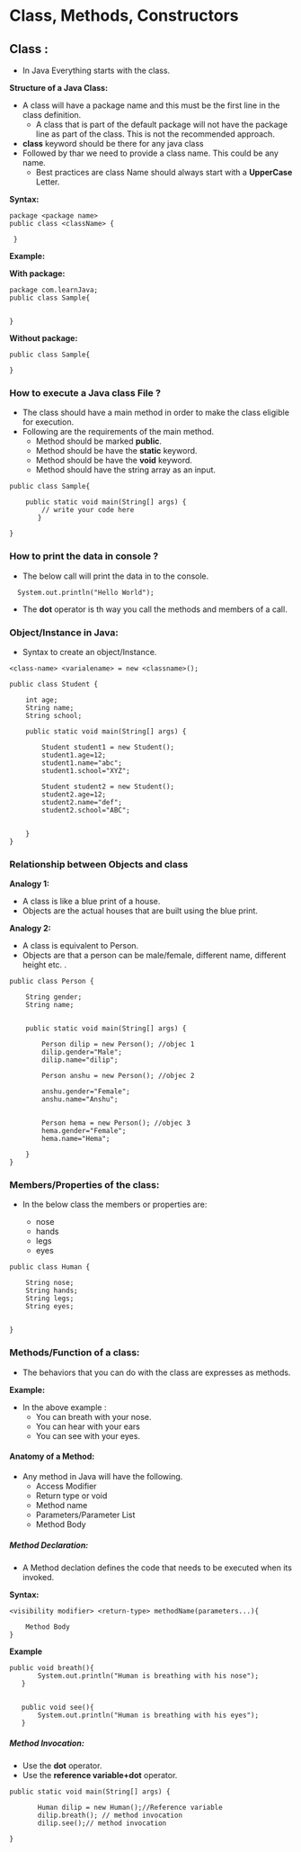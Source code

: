 # Class, Methods, Constructors

## Class :

-   In Java Everything starts with the class.

**Structure of a Java Class:**   
-   A class will have a package name and this must be the first line in the class definition.
    -   A class that is part of the default package will not have the package line as part of the class. This is not the recommended approach.
-   **class** keyword should be there for any java class
-   Followed by thar we need to provide a class name. This could be any name.
    -   Best practices are class Name should always start with a **UpperCase** Letter.

**Syntax:**
```aidl
package <package name>
public class <className> {

 }
```

**Example:**

**With package:**

```aidl
package com.learnJava;
public class Sample{


}
```

**Without package:**

```aidl
public class Sample{

}
```

### How to execute a Java class File ?

-   The class should have a main method in order to make the class eligible for execution.
-   Following are the requirements of the main method.
    -   Method should be marked **public**.
    -   Method should be have the **static** keyword.
    -   Method should be have the **void** keyword.
    -   Method should have the string array as an input.
    
    
```aidl
public class Sample{

    public static void main(String[] args) {
        // write your code here
       }

}
```

### How to print the data in console ?

-   The below call will print the data in to the console.

```aidl
  System.out.println("Hello World");
```

-   The **dot** operator is th way you call the methods and members of a call.


### Object/Instance in Java:

-   Syntax to create an object/Instance.
 
 ```aidl
<class-name> <varialename> = new <classname>();
```

```aidl
public class Student {

    int age;
    String name;
    String school;

    public static void main(String[] args) {

        Student student1 = new Student();
        student1.age=12;
        student1.name="abc";
        student1.school="XYZ";

        Student student2 = new Student();
        student2.age=12;
        student2.name="def";
        student2.school="ABC";


    }
}

```

### Relationship between Objects and class


**Analogy 1:**
-   A class is like a blue print of a house.
-   Objects are the actual houses that are built using the blue print.

**Analogy 2:**
-   A class is equivalent to Person.
-   Objects are that a person can be male/female, different name, different height etc. .


```aidl
public class Person {

    String gender;
    String name;


    public static void main(String[] args) {

        Person dilip = new Person(); //objec 1
        dilip.gender="Male";
        dilip.name="dilip";

        Person anshu = new Person(); //objec 2

        anshu.gender="Female";
        anshu.name="Anshu";


        Person hema = new Person(); //objec 3
        hema.gender="Female";
        hema.name="Hema";

    }
}

```

### Members/Properties of the class:

-   In the below class the members or properties are:

    -   nose
    -   hands
    -   legs
    -   eyes

```aidl
public class Human {

    String nose;
    String hands;
    String legs;
    String eyes;

  
}
```

### Methods/Function of a class:

-   The behaviors that you can do with the class are expresses as  methods.

**Example:**
-   In the above example :
    -   You can breath with your nose.
    -   You can hear with your ears
    -   You can see with your eyes.
    

    
#### Anatomy of a Method:

-   Any method in Java will have the following.
    -   Access Modifier
    -   Return type or void
    -   Method name
    -   Parameters/Parameter List
    -   Method Body


##### Method Declaration:

-   A Method declation defines the code that needs to be executed when its invoked.

**Syntax:**

```aidl
<visibility modifier> <return-type> methodName(parameters...){

    Method Body
}

```
 
 **Example**
 
 ```aidl
 public void breath(){
        System.out.println("Human is breathing with his nose");
    }


    public void see(){
        System.out.println("Human is breathing with his eyes");
    }
```
 
##### Method Invocation:

-   Use the **dot** operator.
-   Use the **reference variable+dot** operator.

 ```aidl
public static void main(String[] args) {

        Human dilip = new Human();//Reference variable
        dilip.breath(); // method invocation
        dilip.see();// method invocation

}
```
 